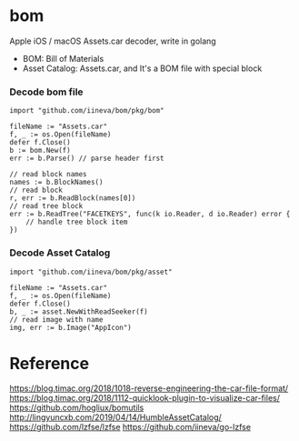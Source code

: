 # bom

Apple iOS / macOS Assets.car decoder, write in golang

* BOM: Bill of Materials
* Asset Catalog: Assets.car, and It's a BOM file with special block


### Decode bom file

```golang
import "github.com/iineva/bom/pkg/bom"

fileName := "Assets.car"
f, _ := os.Open(fileName)
defer f.Close()
b := bom.New(f)
err := b.Parse() // parse header first

// read block names
names := b.BlockNames()
// read block
r, err := b.ReadBlock(names[0])
// read tree block
err := b.ReadTree("FACETKEYS", func(k io.Reader, d io.Reader) error {
    // handle tree block item
})
```

### Decode Asset Catalog

```golang
import "github.com/iineva/bom/pkg/asset"

fileName := "Assets.car"
f, _ := os.Open(fileName)
defer f.Close()
b, _ := asset.NewWithReadSeeker(f)
// read image with name
img, err := b.Image("AppIcon")
```

# Reference

<https://blog.timac.org/2018/1018-reverse-engineering-the-car-file-format/>
<https://blog.timac.org/2018/1112-quicklook-plugin-to-visualize-car-files/>
<https://github.com/hogliux/bomutils>
<http://lingyuncxb.com/2019/04/14/HumbleAssetCatalog/>
<https://github.com/lzfse/lzfse>
<https://github.com/iineva/go-lzfse>
